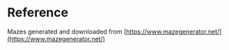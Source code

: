 # Reference

Mazes generated and downloaded from [https://www.mazegenerator.net/](https://www.mazegenerator.net/)

